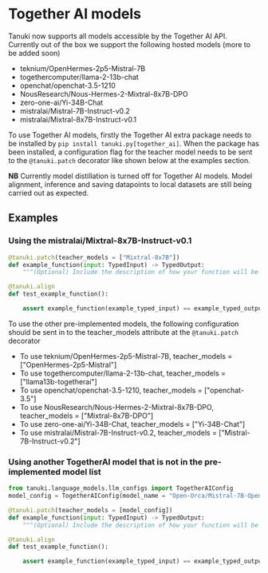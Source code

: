 # Together AI models

Tanuki now supports all models accessible by the Together AI API. Currently out of the box we support the following hosted models (more to be added soon)
* teknium/OpenHermes-2p5-Mistral-7B
* togethercomputer/llama-2-13b-chat
* openchat/openchat-3.5-1210
* NousResearch/Nous-Hermes-2-Mixtral-8x7B-DPO
* zero-one-ai/Yi-34B-Chat
* mistralai/Mistral-7B-Instruct-v0.2
* mistralai/Mixtral-8x7B-Instruct-v0.1


To use Together AI models, firstly the Together AI extra package needs to be installed by `pip install tanuki.py[together_ai]`. When the package has been installed, a configuration flag for the teacher model needs to be sent to the `@tanuki.patch` decorator like shown below at the examples section.

**NB** Currently model distillation is turned off for Together AI models. Model alignment, inference and saving datapoints to local datasets are still being carried out as expected.

## Examples

### Using the mistralai/Mixtral-8x7B-Instruct-v0.1
```python
@tanuki.patch(teacher_models = ["Mixtral-8x7B"])
def example_function(input: TypedInput) -> TypedOutput:
    """(Optional) Include the description of how your function will be used."""

@tanuki.align
def test_example_function():

    assert example_function(example_typed_input) == example_typed_output

```

To use the other pre-implemented models, the following configuration should be sent in to the teacher_models attribute at the `@tanuki.patch` decorator
* To use teknium/OpenHermes-2p5-Mistral-7B, teacher_models = ["OpenHermes-2p5-Mistral"]
* To use togethercomputer/llama-2-13b-chat, teacher_models = ["llama13b-togetherai"]
* To use openchat/openchat-3.5-1210, teacher_models = ["openchat-3.5"]
* To use NousResearch/Nous-Hermes-2-Mixtral-8x7B-DPO, teacher_models = ["Mixtral-8x7B-DPO"]
* To use zero-one-ai/Yi-34B-Chat, teacher_models = ["Yi-34B-Chat"]
* To use mistralai/Mistral-7B-Instruct-v0.2, teacher_models = ["Mistral-7B-Instruct-v0.2"]

### Using another TogetherAI model that is not in the pre-implemented model list 
```python
from tanuki.language_models.llm_configs import TogetherAIConfig
model_config = TogetherAIConfig(model_name = "Open-Orca/Mistral-7B-OpenOrca", context_length = 8192)

@tanuki.patch(teacher_models = [model_config])
def example_function(input: TypedInput) -> TypedOutput:
    """(Optional) Include the description of how your function will be used."""

@tanuki.align
def test_example_function():

    assert example_function(example_typed_input) == example_typed_output

```
